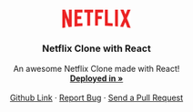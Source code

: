 
<!-- PROJECT LOGO -->
<br />
<p align="center">
  <a href="https://muhammed-rahif.github.io/Netflix-Clone-React/" target="_blank">
    <img src="public/images/netflix-logo.png" alt="Logo" width="120">
  </a>

  <h3 align="center">Netflix Clone with React</h3>

  <p align="center">
    An awesome Netflix Clone made with React!
    <br />
    <a href="https://muhammed-rahif.github.io/Netflix-Clone-React/"><strong>Deployed in »</strong></a>
    <br />
    <br />
    <a href="https://github.com/Muhammed-Rahif/Netflix-Clone-React/">Github Link</a>
    ·
    <a href="https://github.com/Muhammed-Rahif/Netflix-Clone-React/issues/">Report Bug</a>
    ·
    <a href="https://github.com/Muhammed-Rahif/Netflix-Clone-React/pulls/">Send a Pull Request</a>
  </p>
</p>
